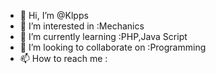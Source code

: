 - 👋 Hi, I’m @Klpps
- 👀 I’m interested in :Mechanics
- 🌱 I’m currently learning :PHP,Java Script
- 💞️ I’m looking to collaborate on :Programming
- 📫 How to reach me :

<!---
Klpps/Klpps is a ✨ special ✨ repository because its `README.md` (this file) appears on your GitHub profile.
You can click the Preview link to take a look at your changes.
--->
